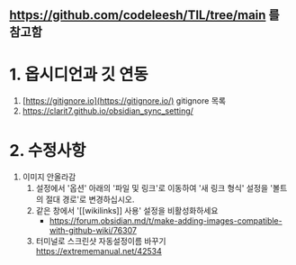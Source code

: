 ## https://github.com/codeleesh/TIL/tree/main 를 참고함

# 1. 옵시디언과 깃 연동
1. [https://gitignore.io](https://gitignore.io/) gitignore 목록
2. https://clarit7.github.io/obsidian_sync_setting/
# 2. 수정사항
1. 이미지 안올라감
	1. 설정에서 '옵션' 아래의 '파일 및 링크'로 이동하여 '새 링크 형식' 설정을 '볼트의 절대 경로'로 변경하십시오.
	2. 같은 창에서 '[[wikilinks]] 사용' 설정을 비활성화하세요
		- https://forum.obsidian.md/t/make-adding-images-compatible-with-github-wiki/76307
	3. 터미널로 스크린샷 자동설정이름 바꾸기
		https://extrememanual.net/42534
